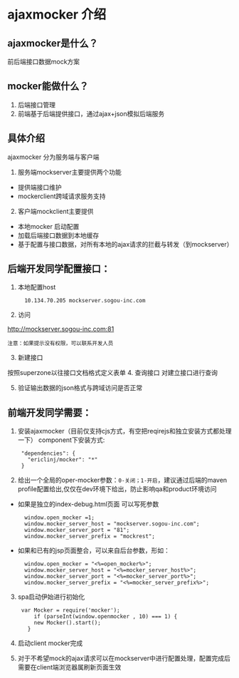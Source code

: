 ajaxmocker 介绍
=====
## ajaxmocker是什么？
前后端接口数据mock方案


## mocker能做什么？
1. 后端接口管理
2. 前端基于后端提供接口，通过ajax+json模拟后端服务


## 具体介绍
ajaxmocker 分为服务端与客户端

1. 服务端mockserver主要提供两个功能
  - 提供端接口维护
  - mockerclient跨域请求服务支持

2. 客户端mockclient主要提供
  - 本地mocker 启动配置
  - 加载后端接口数据到本地缓存
  - 基于配置与接口数据，对所有本地的ajax请求的拦截与转发（到mockserver）

## 后端开发同学配置接口：
1. 本地配置host


         10.134.70.205 mockserver.sogou-inc.com


2. 访问

  <http://mockserver.sogou-inc.com:81>

  `注意：如果提示没有权限，可以联系开发人员`

3. 新建接口

  按照superzone以往接口文档格式定义表单
4. 查询接口
  对建立接口进行查询

5. 验证输出数据的json格式与跨域访问是否正常

## 前端开发同学需要：
1. 安装ajaxmocker（目前仅支持cjs方式，有空把reqirejs和独立安装方式都处理一下）
component下安装方式:


        "dependencies": {
          "ericlinj/mocker": "*"
        }


2. 给出一个全局的oper-mocker参数：`0-关闭；1-开启`，建议通过后端的maven profile配置给出,仅仅在dev环境下给出，防止影响qa和product环境访问

- 如果是独立的index-debug.html页面
可以写死参数


        window.open_mocker =1;
        window.mocker_server_host = "mockserver.sogou-inc.com";
        window.mocker_server_port = "81";
        window.mocker_server_prefix = "mockrest";

- 如果和已有的jsp页面整合，可以来自后台参数，形如：


        window.open_mocker = "<%=open_mocker%>";
        window.mocker_server_host = "<%=mocker_server_host%>";
        window.mocker_server_port = "<%=mocker_server_port%>";
        window.mocker_server_prefix = "<%=mocker_server_prefix%>";





3. spa启动伊始进行初始化


        var Mocker = require('mocker');
            if (parseInt(window.openmocker , 10) === 1) {
            new Mocker().start();
          }


4. 启动client mocker完成
5. 对于不希望mock的ajax请求可以在mockserver中进行配置处理，配置完成后需要在client端浏览器属刷新页面生效



